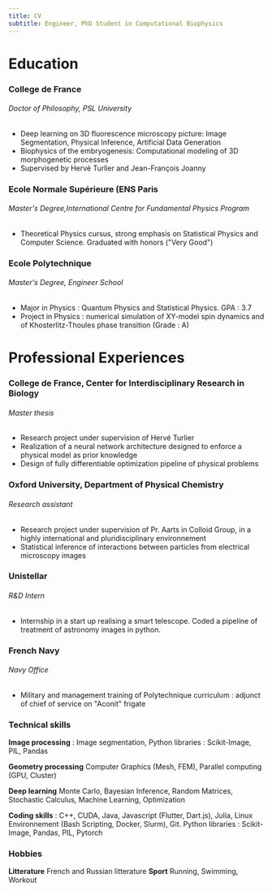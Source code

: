 ```yaml
---
title: CV
subtitle: Engineer, PhD Student in Computational Biophysics
---
```

# Education

### College de France
###### Doctor of Philosophy, PSL University
- Deep learning on 3D fluorescence microscopy picture: Image Segmentation, Physical Inference, Artificial Data Generation
- Biophysics of the embryogenesis: Computational modeling of 3D morphogenetic processes
- Supervised by Hervé Turlier and Jean-François Joanny

### Ecole Normale Supérieure (ENS Paris
###### Master's Degree,International Centre for Fundamental Physics Program 
- Theoretical Physics cursus, strong emphasis on Statistical Physics and Computer Science. Graduated with honors ("Very Good")

### Ecole Polytechnique 
###### Master's Degree, Engineer School
- Major in Physics : Quantum Physics and Statistical Physics. GPA : 3.7
- Project in Physics : numerical simulation of XY-model spin dynamics and of Khosterlitz-Thoules phase transition (Grade : A)

# Professional Experiences

### College de France, Center for Interdisciplinary Research in Biology
###### Master thesis
- Research project under supervision of Hervé Turlier
- Realization of a neural network architecture designed to enforce a physical model as prior knowledge
- Design of fully differentiable optimization pipeline of physical problems

### Oxford University, Department of Physical Chemistry
###### Research assistant
- Research project under supervision of Pr. Aarts in Colloid Group, in a highly international and pluridisciplinary environnement
- Statistical inference of interactions between particles from electrical microscopy images

### Unistellar 
###### R&D Intern
- Internship in a start up realising a smart telescope. Coded a pipeline of treatment of astronomy images in python. 

### French Navy
###### Navy Office
- Military and management training of Polytechnique curriculum : adjunct of chief of service on "Aconit" frigate

### Technical skills

**Image processing** : Image segmentation, Python libraries : Scikit-Image, PIL, Pandas

**Geometry processing** Computer Graphics (Mesh, FEM), Parallel computing (GPU, Cluster)

**Deep learning** Monte Carlo, Bayesian Inference, Random Matrices, Stochastic Calculus, Machine Learning, Optimization

**Coding skills** : C++, CUDA, Java, Javascript (Flutter, Dart.js), Julia, Linux Environnement (Bash Scripting, Docker, Slurm), Git. Python libraries : Scikit-Image, Pandas, PIL, Pytorch

### Hobbies 
**Litterature** French and Russian litterature **Sport** Running, Swimming, Workout
